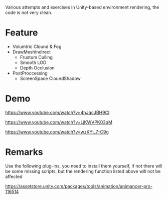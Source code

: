 Various attempts and exercises in Unity-based environment rendering, the code is not very clean.

# Feature

* Volumtric Clound & Fog
* DrawMeshIndirect
  * Frustum Culling
  * Smooth LOD
  * Depth Occlusion
* PostProccessing
  * ScreenSpace CloundShadow
  
# Demo

https://www.youtube.com/watch?v=4hJqcJBH9CI

https://www.youtube.com/watch?v=LjKWVPK03qM

https://www.youtube.com/watch?v=wzKYl_7-C9g

# Remarks
Use the following plug-ins, you need to install them yourself, if not there will be some missing scripts, but the rendering function listed above will not be affected

https://assetstore.unity.com/packages/tools/animation/animancer-pro-116514
